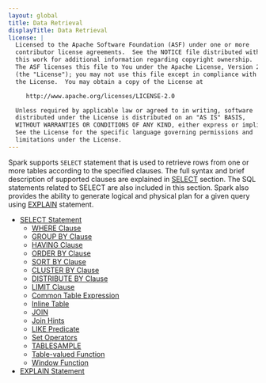 ```yaml
---
layout: global
title: Data Retrieval
displayTitle: Data Retrieval
license: |
  Licensed to the Apache Software Foundation (ASF) under one or more
  contributor license agreements.  See the NOTICE file distributed with
  this work for additional information regarding copyright ownership.
  The ASF licenses this file to You under the Apache License, Version 2.0
  (the "License"); you may not use this file except in compliance with
  the License.  You may obtain a copy of the License at

     http://www.apache.org/licenses/LICENSE-2.0

  Unless required by applicable law or agreed to in writing, software
  distributed under the License is distributed on an "AS IS" BASIS,
  WITHOUT WARRANTIES OR CONDITIONS OF ANY KIND, either express or implied.
  See the License for the specific language governing permissions and
  limitations under the License.
---
```


Spark supports <code>SELECT</code> statement that is used to retrieve rows
from one or more tables according to the specified clauses. The full syntax
and brief description of supported clauses are explained in
[SELECT](sql-ref-syntax-qry-select.html) section. The SQL statements related
to SELECT are also included in this section. Spark also provides the
ability to generate logical and physical plan for a given query using
[EXPLAIN](sql-ref-syntax-qry-explain.html) statement.

* [SELECT Statement](sql-ref-syntax-qry-select.html)
  * [WHERE Clause](sql-ref-syntax-qry-select-where.html)
  * [GROUP BY Clause](sql-ref-syntax-qry-select-groupby.html)
  * [HAVING Clause](sql-ref-syntax-qry-select-having.html)
  * [ORDER BY Clause](sql-ref-syntax-qry-select-orderby.html)
  * [SORT BY Clause](sql-ref-syntax-qry-select-sortby.html)
  * [CLUSTER BY Clause](sql-ref-syntax-qry-select-clusterby.html)
  * [DISTRIBUTE BY Clause](sql-ref-syntax-qry-select-distribute-by.html)
  * [LIMIT Clause](sql-ref-syntax-qry-select-limit.html)
  * [Common Table Expression](sql-ref-syntax-qry-select-cte.html)
  * [Inline Table](sql-ref-syntax-qry-select-inline-table.html)
  * [JOIN](sql-ref-syntax-qry-select-join.html)
  * [Join Hints](sql-ref-syntax-qry-select-hints.html)
  * [LIKE Predicate](sql-ref-syntax-qry-select-like.html)
  * [Set Operators](sql-ref-syntax-qry-select-setops.html)
  * [TABLESAMPLE](sql-ref-syntax-qry-sampling.html)
  * [Table-valued Function](sql-ref-syntax-qry-select-tvf.html)
  * [Window Function](sql-ref-syntax-qry-window.html)
* [EXPLAIN Statement](sql-ref-syntax-qry-explain.html)
